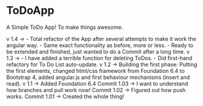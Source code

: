 # ToDoApp
A Simple ToDo App! To make things awesome.


v 1.4 -> - Total refactor of the App after several attempts to make it work the angular way. 
				 - Same exact functionality as before, more or less.
				 - Ready to be extended and finished, just wanted to do a Commit after a long time.
v 1.3 -> - I have added a terrible function for deleting ToDos. 
				 - Did first-hand refactory for To Do List auto-update.
v 1.2 -> Building the first phase: Putting the first elements, changed html/css framework from Foundation 6.4 to Bootstrap 4, added angular.js and first behaviour mechanisms (insert and read).
v 1.1 -> Added Foundation 6.4
Commit 1.03 -> I want to understand how branches and pull work now!
Commit 1.02 -> Figured out how push works.
Commit 1.01 -> Created the whole thing! 
